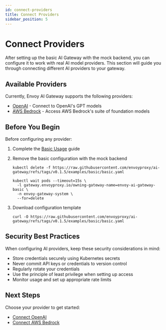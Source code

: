```yaml
---
id: connect-providers
title: Connect Providers
sidebar_position: 5
---
```


# Connect Providers

After setting up the basic AI Gateway with the mock backend, you can configure it to work with real AI model providers. This section will guide you through connecting different AI providers to your gateway.

## Available Providers

Currently, Envoy AI Gateway supports the following providers:

- [OpenAI](./openai.md) - Connect to OpenAI's GPT models
- [AWS Bedrock](./aws-bedrock.md) - Access AWS Bedrock's suite of foundation models

## Before You Begin

Before configuring any provider:

1. Complete the [Basic Usage](../basic-usage.md) guide
2. Remove the basic configuration with the mock backend

   ```shell
   kubectl delete -f https://raw.githubusercontent.com/envoyproxy/ai-gateway/refs/tags/v0.1.5/examples/basic/basic.yaml

   kubectl wait pods --timeout=15s \
     -l gateway.envoyproxy.io/owning-gateway-name=envoy-ai-gateway-basic \
     -n envoy-gateway-system \
     --for=delete
   ```

3. Download configuration template

   ```shell
   curl -O https://raw.githubusercontent.com/envoyproxy/ai-gateway/refs/tags/v0.1.5/examples/basic/basic.yaml
   ```

## Security Best Practices

When configuring AI providers, keep these security considerations in mind:

- Store credentials securely using Kubernetes secrets
- Never commit API keys or credentials to version control
- Regularly rotate your credentials
- Use the principle of least privilege when setting up access
- Monitor usage and set up appropriate rate limits

## Next Steps

Choose your provider to get started:
- [Connect OpenAI](./openai.md)
- [Connect AWS Bedrock](./aws-bedrock.md)
